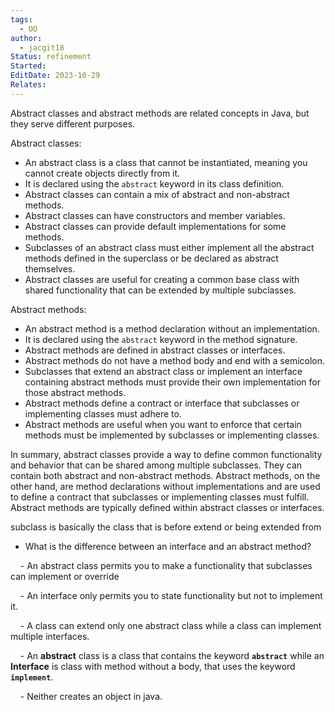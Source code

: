 ```yaml
---
tags:
  - OO
author:
  - jacgit18
Status: refinement
Started: 
EditDate: 2023-10-29
Relates:
---
```

Abstract classes and abstract methods are related concepts in Java, but they serve different purposes.

Abstract classes:
- An abstract class is a class that cannot be instantiated, meaning you cannot create objects directly from it.
- It is declared using the `abstract` keyword in its class definition.
- Abstract classes can contain a mix of abstract and non-abstract methods.
- Abstract classes can have constructors and member variables.
- Abstract classes can provide default implementations for some methods.
- Subclasses of an abstract class must either implement all the abstract methods defined in the superclass or be declared as abstract themselves.
- Abstract classes are useful for creating a common base class with shared functionality that can be extended by multiple subclasses.

Abstract methods:
- An abstract method is a method declaration without an implementation.
- It is declared using the `abstract` keyword in the method signature.
- Abstract methods are defined in abstract classes or interfaces.
- Abstract methods do not have a method body and end with a semicolon.
- Subclasses that extend an abstract class or implement an interface containing abstract methods must provide their own implementation for those abstract methods.
- Abstract methods define a contract or interface that subclasses or implementing classes must adhere to.
- Abstract methods are useful when you want to enforce that certain methods must be implemented by subclasses or implementing classes.

In summary, abstract classes provide a way to define common functionality and behavior that can be shared among multiple subclasses. They can contain both abstract and non-abstract methods. Abstract methods, on the other hand, are method declarations without implementations and are used to define a contract that subclasses or implementing classes must fulfill. Abstract methods are typically defined within abstract classes or interfaces.

subclass is basically the class that is before extend or being extended from



- What is the difference between an interface and an abstract method? 

    - An abstract class permits you to make a functionality that subclasses can implement or override 

    - An interface only permits you to state functionality but not to implement it. 

    - A class can extend only one abstract class while a class can implement multiple interfaces. 

    - An **abstract** class is a class that contains the keyword **`abstract`** while an **Interface** is class with method without a body, that uses the keyword **`implement`**. 

    - Neither creates an object in java.